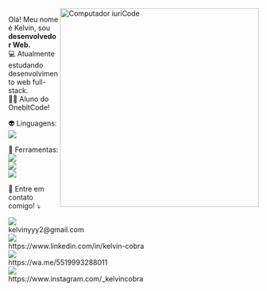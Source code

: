 <img src="https://raw.githubusercontent.com/MicaelliMedeiros/micaellimedeiros/master/image/computer-illustration.png" min-width="400px" max-width="400px" width="400px" align="right" alt="Computador iuriCode">

<p align="left"> 
  Olá! Meu nome é Kelvin, sou <strong>desenvolvedor Web.</strong> <br>
  💻 Atualmente estudando desenvolvimento web full-stack. <br>
  🤘🏻  Aluno do OnebitCode! 
</p>

<p align="left">
  👽 Linguagens:<br> <img src="https://img.shields.io/badge/C%23-239120?style=for-the-badge&logo=c-sharp&logoColor=white" />
</p>

<p align="left">
  💼 Ferramentas:<br> <img src="https://img.shields.io/badge/.NET-5C2D91?style=for-the-badge&logo=.net&logoColor=white"/> <br>
 <img src="https://img.shields.io/badge/Bootstrap-563D7C?style=for-the-badge&logo=bootstrap&logoColor=white" /> <br>
 <img src="https://img.shields.io/badge/Visual_Studio-5C2D91?style=for-the-badge&logo=visual%20studio&logoColor=white" />
 </p>

<p align="left">
  💌 Entre em contato comigo! ⤵️
</p>

<p align="left">
  <a href="#" alt="Gmail">
  <img src="https://img.shields.io/badge/-Gmail-FF0000?style=flat-square&labelColor=FF0000&logo=gmail&logoColor=white&link=kelvinyyy2@gmail.com"/></a> <br>
  kelvinyyy2@gmail.com <br>
  
  <a href="#" alt="Linkedin">
  <img src="https://img.shields.io/badge/-Linkedin-0e76a8?style=flat-square&logo=Linkedin&logoColor=white&link=https://www.linkedin.com/in/kelvin-cobra"/></a> <br>
  https://www.linkedin.com/in/kelvin-cobra <br>

  <a href="#" alt="WhatsApp">
  <img src="https://img.shields.io/badge/-WhatsApp-25d366?style=flat-square&labelColor=25d366&logo=whatsapp&logoColor=white&link=https://wa.me/5519993288011"/></a> <br>
  https://wa.me/5519993288011 <br>
<a href="#" alt="Instagram">
  <img src="https://img.shields.io/badge/-Instagram-DF0174?style=flat-square&labelColor=DF0174&logo=instagram&logoColor=white&link=https://www.instagram.com/_kelvincobra"/></a> <br>
  https://www.instagram.com/_kelvincobra
</p>   
